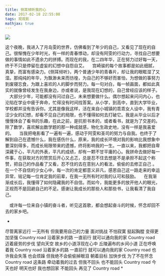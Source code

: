 ```yaml
---
title: 侧耳倾听我的心
date: 2017-02-18 22:55:08
tags: 观观影
mathjax: true
---
```


![](https://cdn.monniya.com/2017pic/whisperheart-00.jpg)

这个夜晚，我进入了月岛雯的世界，仿佛看到了年少的自己，又看见了现在的自己。很惭愧在少年时光，有一样的青春悸动，却没有阿雯的行动力，寻找自己想要做的事情如此不遗余力的拼搏。而现在的我，在二四年华，正在努力过好每一天，终于不只是停留在虚妄的幻想中自怨自艾。
 宫崎骏的每个故事都是如此细腻，真挚，而富有感染力。《侧耳倾听》，两个普通少年的青春片，却让我的眼眶湿了又湿。那纯纯的年华，为飘渺未来而彷徨，为自己的不够好而害怕，为想做的事努力到废寝忘食，为跟上喜欢的人的脚步而努力。每一句对白，每一帧画面，都如此真实的就像曾经发生在我身边，亦或者说，是我现在幻想的，自己曾经应该的样子。
 大部分少年，可能都没有问过自己，未来想要做什么。偶尔想起来问问内心，也沦陷在学业中疲于奔命，忙得没有时间找答案。从小学，到高中，直到大学毕业，学校都并没有告诉你。尤其是像我这样，活在来自小城镇的乖乖女人设中，我有青涩少女的幻想，却看不见自己的局限，也不懂得如何去打破它。我是从毕业以后才慢慢体会了看书的乐趣，在此之前，是抗拒书本的，或者看书，就是为了交差的。除了数学，喜欢解出数学题的那一种成就感，物化生政史地，没有一样是我喜爱的。
 当我把电影看了一遍有一遍，感动于阿雯和圣司的努力与自我。也终于了解到自己在遗憾什么，我在感伤什么，原来，我的成长环境对我的影响比我想象中要深刻得多，而成长局限带来的遗憾，终将影响我的一生。一直以来，我都把自卑深藏于心，平凡的外表，平凡的成绩，却有一颗不甘平庸的心。我拼命去做好每一件事，在获取对方的赞赏后开心又忐忑，总是忍不住去想是不是承担不起这个称赞，把自己的作品看了又看，忍不住的去在意别人的看法，偷偷的去修正自己 。在一个不自信的少女心中，每一次的肯定都意义非凡，感恩自己这一路走来的幸运异常，铭记每一位肯定我的前辈，在我一无所有时对我的认可和鼓励。
 在我渐渐成长后，我懂得了如何隐藏我的不自信。而如今，我能更多的放开他人的眼光，正视而不是回避自己的不足。感谢让我成长的那些人和那些书，让我看清了我自己。

 或许每一位来自小镇的奋斗者，听见这首歌，都会想起奋斗的时候，怀念却回不去的家乡吧。

*
尽管离家远行 一无所有
但我要用自己的力量 面对挑战
不怕寂寞 挺起胸膛
变得更加坚强
Country road
沿着家乡的路 一直前行
就可以通向我的家
Country road
迈着疲劳的步伐 望向天空
故乡的小道浮现在心中
丘陵遍布的乡间小道
正在呼唤着我
Country road
沿着家乡的路 一直前行
就可以通向我的家
Country road
也许我会失落 也会烦躁
但我绝不会偷偷掉眼泪
朝着目标 加快步伐
为了不在怀念
Country road
这条路
牵动着我的过去
但我不回头
也不能回头
Country road
今天也好
明天也好
我也想回家 不能回头
再见了
Country road
*

    



